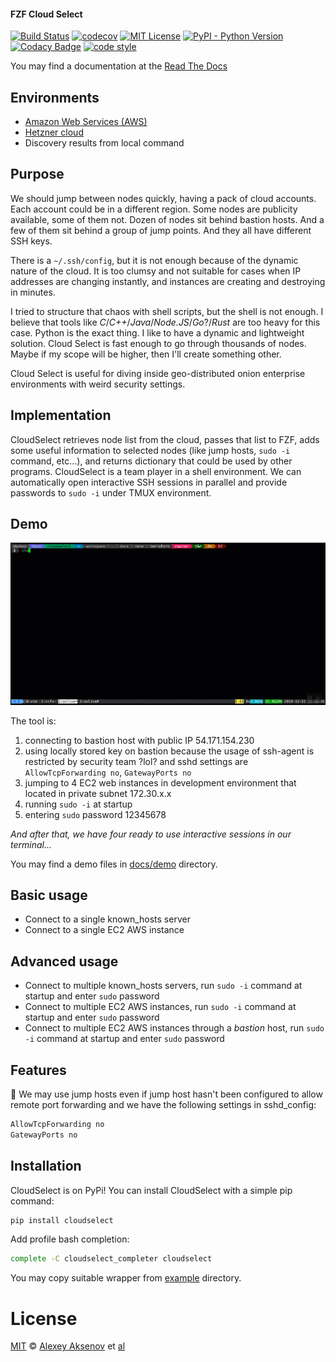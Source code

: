 #### FZF Cloud Select

[![Build Status](https://travis-ci.org/ezh/cloudselect.svg?branch=master)](https://travis-ci.org/ezh/cloudselect)
[![codecov](https://codecov.io/gh/ezh/cloudselect/branch/master/graph/badge.svg)](https://codecov.io/gh/ezh/cloudselect)
[![MIT License](https://img.shields.io/badge/license-MIT-007EC7.svg)](/LICENSE)
[![PyPI - Python Version](https://img.shields.io/pypi/pyversions/cloudselect)](https://pypi.org/project/cloudselect/)
[![Codacy Badge](https://api.codacy.com/project/badge/Grade/124d1f6ec45e45deaf924e740670087f)](https://www.codacy.com/manual/ezh/cloudselect?utm_source=github.com&utm_medium=referral&utm_content=ezh/cloudselect&utm_campaign=Badge_Grade)
[![code style](https://img.shields.io/badge/code%20style-black-000000.svg)](https://black.readthedocs.io/en/stable)

You may find a documentation at the <a href="https://cloudselect.readthedocs.io/" target="_blank">Read The Docs</a>

## Environments

-   [Amazon Web Services (AWS)](https://aws.amazon.com/)
-   [Hetzner cloud](https://www.hetzner.com/cloud)
-   Discovery results from local command

## Purpose

We should jump between nodes quickly, having a pack of cloud accounts. Each account could be in a different region. Some nodes are publicity available, some of them not. Dozen of nodes sit behind bastion hosts. And a few of them sit behind a group of jump points. And they all have different SSH keys.

There is a `~/.ssh/config`, but it is not enough because of the dynamic nature of the cloud. It is too clumsy and not suitable for cases when IP addresses are changing instantly, and instances are creating and destroying in minutes.

I tried to structure that chaos with shell scripts, but the shell is not enough. I believe that tools like _C_/_C++_/_Java_/_Node.JS_/_Go_?/_Rust_ are too heavy for this case. Python is the exact thing. I like to have a dynamic and lightweight solution. Cloud Select is fast enough to go through thousands of nodes. Maybe if my scope will be higher, then I'll create something other.

Cloud Select is useful for diving inside geo-distributed onion enterprise environments with weird security settings.

## Implementation

CloudSelect retrieves node list from the cloud, passes that list to FZF, adds some useful information to selected nodes (like jump hosts, `sudo -i` command, etc...), and returns dictionary that could be used by other programs. CloudSelect is a team player in a shell environment. We can automatically open interactive SSH sessions in parallel and provide passwords to `sudo -i` under TMUX environment.

## Demo

[![demo](https://raw.githubusercontent.com/ezh/cloudselect/master/docs/demo/2019-12-11_23-04-56%20cloudselect%20demo.gif)](https://github.com/ezh/cloudselect/tree/master/docs/demo)

The tool is:

1.  connecting to bastion host with public IP 54.171.154.230
2.  using locally stored key on bastion because the usage of ssh-agent is restricted by security team ?lol? and sshd settings are `AllowTcpForwarding no`, `GatewayPorts no`
3.  jumping to 4 EC2 web instances in development environment that located in private subnet 172.30.x.x
4.  running `sudo -i` at startup
5.  entering `sudo` password 12345678

_And after that, we have four ready to use interactive sessions in our terminal..._

You may find a demo files in <a href="https://github.com/ezh/cloudselect/tree/master/docs/demo" target="_blank">docs/demo</a> directory.

## Basic usage

-   Connect to a single known_hosts server
-   Connect to a single EC2 AWS instance

## Advanced usage

-   Connect to multiple known_hosts servers, run `sudo -i` command at startup and enter `sudo` password
-   Connect to multiple EC2 AWS instances, run `sudo -i` command at startup and enter `sudo` password
-   Connect to multiple EC2 AWS instances through a _bastion_ host, run `sudo -i` command at startup and enter `sudo` password

## Features

:rocket: We may use jump hosts even if jump host hasn't been configured to allow remote port forwarding and we have the following settings in sshd_config:

```sh
AllowTcpForwarding no
GatewayPorts no
```

## Installation

CloudSelect is on PyPi! You can install CloudSelect with a simple pip command:

```sh
pip install cloudselect
```

Add profile bash completion:

```sh
complete -C cloudselect_completer cloudselect
```

You may copy suitable wrapper from [example](https://github.com/ezh/cloudselect/tree/master/example) directory.

# License

[MIT][mit] © [Alexey Aksenov][author] et [al][contributors]

[mit]: https://opensource.org/licenses/MIT

[author]: https://github.com/ezh

[contributors]: https://github.com/ezh/cloudselect/graphs/contributors
